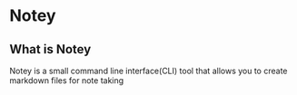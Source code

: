 # Notey

## What is Notey

Notey is a small command line interface(CLI) tool that allows you to create markdown files for note taking


